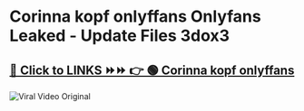
 # Corinna kopf onlyffans Onlyfans Leaked - Update Files 3dox3

## <h2><a href="https://clipsfans.com/Corinna_kopf_onlyffans&ref=git">🔗 Click to LINKS ⏩⏩ 👉 🟢 Corinna kopf onlyffans </a></h2>

<a href="https://clipsfans.com/Corinna_kopf_onlyffans&ref=git" rel="nofollow" data-target="animated-image.originalLink"><img src="https://i.ibb.co.com/xMMVF88/686577567.gif" alt="Viral Video Original" style="max-width: 100%; display: inline-block;" data-target="animated-image.originalImage"></a>

